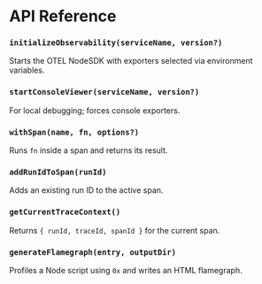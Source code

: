 # API Reference

### `initializeObservability(serviceName, version?)`
Starts the OTEL NodeSDK with exporters selected via environment variables.

### `startConsoleViewer(serviceName, version?)`
For local debugging; forces console exporters.

### `withSpan(name, fn, options?)`
Runs `fn` inside a span and returns its result.

### `addRunIdToSpan(runId)`
Adds an existing run ID to the active span.

### `getCurrentTraceContext()`
Returns `{ runId, traceId, spanId }` for the current span.

### `generateFlamegraph(entry, outputDir)`
Profiles a Node script using `0x` and writes an HTML flamegraph.
